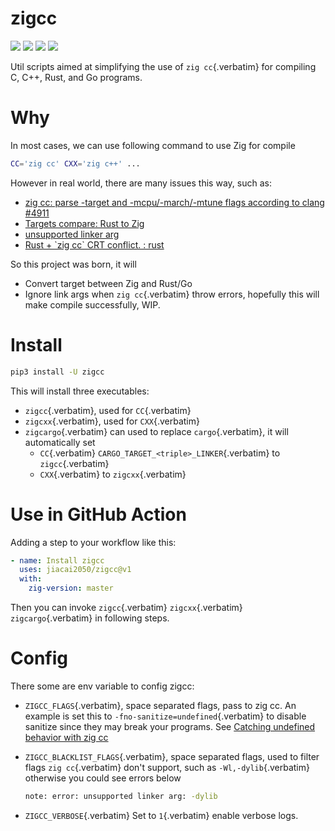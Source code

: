 # zigcc

[![](https://github.com/jiacai2050/zig-cc/actions/workflows/ci.yml/badge.svg)](https://github.com/jiacai2050/zig-cc/actions/workflows/ci.yml)
[![](https://github.com/jiacai2050/zig-cc/actions/workflows/zig.yml/badge.svg)](https://github.com/jiacai2050/zig-cc/actions/workflows/zig.yml)
[![](https://github.com/jiacai2050/zig-cc/actions/workflows/release.yml/badge.svg)](https://github.com/jiacai2050/zig-cc/actions/workflows/release.yml)
[![](https://img.shields.io/pypi/v/zigcc.svg)](https://pypi.org/project/zigcc)

Util scripts aimed at simplifying the use of `zig cc`{.verbatim} for
compiling C, C++, Rust, and Go programs.

# Why

In most cases, we can use following command to use Zig for compile

``` bash
CC='zig cc' CXX='zig c++' ...
```

However in real world, there are many issues this way, such as:

-   [zig cc: parse -target and -mcpu/-march/-mtune flags according to
    clang #4911](https://github.com/ziglang/zig/issues/4911)
-   [Targets compare: Rust to
    Zig](https://gist.github.com/kassane/446889ea1dd5ff07048d921f2b755e78)
-   [unsupported linker
    arg](https://github.com/search?q=repo%3Aziglang%2Fzig+unsupported+linker+arg%3A&type=issues)
-   [Rust + \`zig cc\` CRT conflict. :
    rust](https://www.reddit.com/r/rust/comments/q866qx/rust_zig_cc_crt_conflict/)

So this project was born, it will

-   Convert target between Zig and Rust/Go
-   Ignore link args when `zig cc`{.verbatim} throw errors, hopefully
    this will make compile successfully, WIP.

# Install

``` bash
pip3 install -U zigcc
```

This will install three executables:

-   `zigcc`{.verbatim}, used for `CC`{.verbatim}
-   `zigcxx`{.verbatim}, used for `CXX`{.verbatim}
-   `zigcargo`{.verbatim} can used to replace `cargo`{.verbatim}, it
    will automatically set
    -   `CC`{.verbatim} `CARGO_TARGET_<triple>_LINKER`{.verbatim} to
        `zigcc`{.verbatim}
    -   `CXX`{.verbatim} to `zigcxx`{.verbatim}

# Use in GitHub Action

Adding a step to your workflow like this:

``` yaml
- name: Install zigcc
  uses: jiacai2050/zigcc@v1
  with:
    zig-version: master
```

Then you can invoke `zigcc`{.verbatim} `zigcxx`{.verbatim}
`zigcargo`{.verbatim} in following steps.

# Config

There some are env variable to config zigcc:

-   `ZIGCC_FLAGS`{.verbatim}, space separated flags, pass to zig cc. An
    example is set this to `-fno-sanitize=undefined`{.verbatim} to
    disable sanitize since they may break your programs. See [Catching
    undefined behavior with zig
    cc](https://nathancraddock.com/blog/zig-cc-undefined-behavior/)

-   `ZIGCC_BLACKLIST_FLAGS`{.verbatim}, space separated flags, used to
    filter flags `zig cc`{.verbatim} don\'t support, such as
    `-Wl,-dylib`{.verbatim} otherwise you could see errors below

    ``` bash
    note: error: unsupported linker arg: -dylib
    ```

-   `ZIGCC_VERBOSE`{.verbatim} Set to `1`{.verbatim} enable verbose
    logs.
